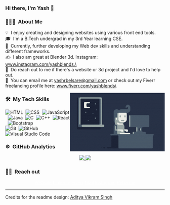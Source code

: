### Hi there, I'm Yash 👋
### 👨🏻‍💻 &nbsp;About Me

💡 &nbsp;I enjoy creating and designing websites using various front end tools.\
🎓 &nbsp;I'm a B.Tech undergrad in my 3rd Year learning CSE.\
🌱 &nbsp;Currently, further developing my Web dev skills and understanding different frameworks.\
✍️ &nbsp;I also am great at Blender 3d. Instagram: www.instagram.com/yashblends.\<br>
💬 &nbsp;Do reach out to me if there's a website or 3d project and I'd love to help out.\
📄 &nbsp;You can email me at yashrbelsare@gmail.com or check out my Fiverr freelancing profile here: www.fiverr.com/yashblends\

<img alt="Night Coding" src="https://raw.githubusercontent.com/AVS1508/AVS1508/master/assets/Night-Coding.gif" align="right"/>

### 🛠 &nbsp;My Tech Skills

![HTML](https://img.shields.io/badge/-HTML-05122A?style=flat&logo=HTML5)&nbsp;
![CSS](https://img.shields.io/badge/-CSS-05122A?style=flat&logo=CSS3&logoColor=1572B6)&nbsp;
![JavaScript](https://img.shields.io/badge/-JavaScript-05122A?style=flat&logo=javascript)&nbsp;
![Java](https://img.shields.io/badge/-Java-05122A?style=flat&logo=Java&logoColor=FFA518)&nbsp;
![C](https://img.shields.io/badge/-C-05122A?style=flat&logo=C&logoColor=A8B9CC)&nbsp;
![C++](https://img.shields.io/badge/-C++-05122A?style=flat&logo=C%2B%2B&logoColor=00599C)&nbsp;
![React](https://img.shields.io/badge/-React-05122A?style=flat&logo=react)&nbsp;
![Bootstrap](https://img.shields.io/badge/-Bootstrap-05122A?style=flat&logo=bootstrap&logoColor=563D7C)\
![Git](https://img.shields.io/badge/-Git-05122A?style=flat&logo=git)&nbsp;
![GitHub](https://img.shields.io/badge/-GitHub-05122A?style=flat&logo=github)&nbsp;
![Visual Studio Code](https://img.shields.io/badge/-Visual%20Studio%20Code-05122A?style=flat&logo=visual-studio-code&logoColor=007ACC)&nbsp;

### ⚙️ &nbsp;GitHub Analytics

<p align="center">
<a href="https://github.com/AVS1508">
  <img height="180em" src="https://github-readme-stats-eight-theta.vercel.app/api?username=yashb07&show_icons=true&theme=algolia&include_all_commits=true&count_private=true"/>
  <img height="180em" src="https://github-readme-stats-eight-theta.vercel.app/api/top-langs/?username=yashb07&layout=compact&langs_count=8&theme=algolia"/>
</a>
</p>

### 🤝🏻 &nbsp;Reach out

<p align="center">
<a style="color: #FFF;" href="www.yashweb07.github.io">Website</a>
<a style="color: #FFF;" href="www.linkedin.com/in/yash-belsare-0706/">LinkedIn</a>
<a style="color: #FFF;" href="www.fiverr.com/yashblends">Fiverr</a>
<a style="color: #FFF;" href="mailto:yashrbelsare@gmail.com">Mail</a>
<a style="color: #FFF;" href="www.instagram.com/yashblends">Instagram</a>
<a style="color: #FFF;" href="www.behance.net/yashbelsare">Behance</a>
</p>

-----
Credits for the readme design: [Aditya Vikram Singh](https://github.com/AVS1508)
